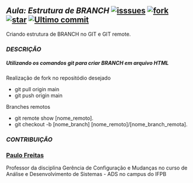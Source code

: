 ## *Aula: Estrutura de BRANCH* [![isssues](https://img.shields.io/github/issues/IsraelLazaro/exercicioSemana7)](https://img.shields.io/github/issues/IsraelLazaro/exercicioSemana7) [![fork](https://img.shields.io/github/forks/IsraelLazaro/exercicioSemana7)](https://img.shields.io/github/forks/IsraelLazaro/exercicioSemana7) [![star](https://img.shields.io/github/stars/IsraelLazaro/exercicioSemana7)](https://img.shields.io/github/stars/IsraelLazaro/exercicioSemana7) [![Ultimo commit](https://img.shields.io/github/last-commit/IsraelLazaro/exercicioSemana7)](https://img.shields.io/github/last-commit/IsraelLazaro/exercicioSemana7)

Criando estrutura de BRANCH no GIT e GIT remote.

### _DESCRIÇÃO_
##### Utilizando os comandos git para criar BRANCH em arquivo HTML

Realização de fork no repositódio desejado
* git pull origin main
* git push origin main


Branches remotos
* git remote show [nome_remoto].
* git checkout -b [nome_branch] [nome_remoto]/[nome_branch_remota].


### *CONTRIBUIÇÃO*
### [Paulo Freitas](https://github.com/paulofreitasnt)

 Professor da disciplina Gerência de Configuração e Mudanças no curso de Análise e Desenvolvimento de Sistemas - ADS no campus do IFPB 
